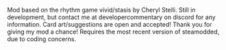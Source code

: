 Mod based on the rhythm game vivid/stasis by Cheryl Stelli.
Still in development, but contact me at developercommentary on discord for any information.
Card art/suggestions are open and accepted!
Thank you for giving my mod a chance!
Requires the most recent version of steamodded, due to coding concerns.
